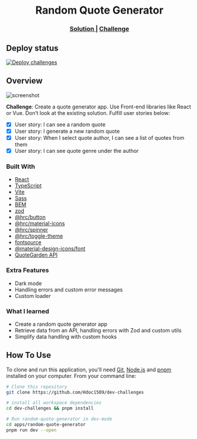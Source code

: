 <h1 align="center">Random Quote Generator</h1>

<div align="center">
  <h3>
    <a href="https://hdoc1509.github.io/dev-challenges/quote-generator/">
      Solution
    </a>
    <span> | </span>
    <a href="https://legacy.devchallenges.io/challenges/8Y3J4ucAMQpSnYTwwWW8">
      Challenge
    </a>
  </h3>
</div>

## Deploy status

[![Deploy challenges](https://github.com/Hdoc1509/dev-challenges/actions/workflows/deploy.yml/badge.svg)](https://github.com/Hdoc1509/dev-challenges/actions/workflows/deploy.yml)

## Overview

![screenshot](https://github.com/Hdoc1509/dev-challenges/assets/72316111/1eb8fd1b-7a1f-4d84-8997-e7ba092ac217)

**Challenge**: Create a quote generator app. Use Front-end libraries like React or Vue. Don’t look at the existing solution. Fulfill user stories below:

- [x] User story: I can see a random quote
- [x] User story: I generate a new random quote
- [x] User story: When I select quote author, I can see a list of quotes from them
- [x] User story: I can see quote genre under the author

### Built With

- [React](https://reactjs.dev/)
- [TypeScript](https://www.typescriptlang.org/)
- [Vite](https://vitejs.dev/)
- [Sass](https://sass-lang.com/)
- [BEM](https://getbem.com/)
- [zod](https://zod.dev/)
- [@hrc/button](https://hdoc1509.github.io/hrc/packages/button/)
- [@hrc/material-icons](https://hdoc1509.github.io/hrc/packages/material-icons/)
- [@hrc/spinner](https://hdoc1509.github.io/hrc/packages/spinner/)
- [@hrc/toggle-theme](https://hdoc1509.github.io/hrc/packages/toggle-theme/)
- [fontsource](https://fontsource.org/)
- [@material-design-icons/font](https://marella.me/material-design-icons/demo/font/)
- [QuoteGarden API](https://prathameshmore.online/QuoteGarden/)

### Extra Features

- Dark mode
- Handling errors and custom error messages
- Custom loader

### What I learned

- Create a random quote generator app
- Retrieve data from an API, handling errors with Zod and custom utils
- Simplify data handling with custom hooks

## How To Use

To clone and run this application, you'll need [Git](https://git-scm.com), [Node.js](https://nodejs.org/en/download/) and [pnpm](https://pnpm.io/installation) installed on your computer. From your command line:

```bash
# Clone this repository
git clone https://github.com/Hdoc1509/dev-challenges

# install all workspace dependencies
cd dev-challenges && pnpm install

# Run random-quote-generator in dev-mode
cd apps/random-quote-generator
pnpm run dev --open
```
